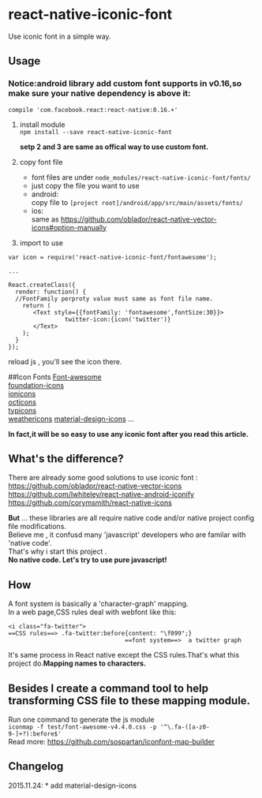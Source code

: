 # react-native-iconic-font
Use iconic font in a simple way.

## Usage
### Notice:android library add custom font supports in v0.16,so make sure your native dependency is above it:  
`compile 'com.facebook.react:react-native:0.16.+'`

1. install module  
`npm install --save react-native-iconic-font`


	**setp 2 and 3 are same as offical way to use custom font.**  
2. copy font file 
	* font files are under `node_modules/react-native-iconic-font/fonts/`
	* just copy the file you want to use 
	* android:  
  copy file to `[project root]/android/app/src/main/assets/fonts/`
 	* ios:  
 	same as <https://github.com/oblador/react-native-vector-icons#option-manually>
 	
3. import to use  

```
var icon = require('react-native-iconic-font/fontawesome');

...

React.createClass({
  render: function() {
  //FontFamily perproty value must same as font file name.
    return (
       <Text style={{fontFamily: 'fontawesome',fontSize:30}}> 
                twitter-icon:{icon('twitter')}
       </Text>
    );
  }
});

```
reload js , you'll see the icon there.

##Icon Fonts
[Font-awesome](<http://fontawesome.io/>)  
[foundation-icons](<http://zurb.com/playground/foundation-icon-fonts-3>)  
[ionicons](<http://ionicons.com/>)  
[octicons](<https://github.com/github/octicons>)  
[typicons](<https://github.com/stephenhutchings/typicons.font>)  
[weathericons](<https://erikflowers.github.io/weather-icons/>)
[material-design-icons](<http://google.github.io/material-design-icons/>)
...  
   
**In fact,it will be so easy to use any iconic font after you read this article.**


## What's the difference?
There are already some good solutions to use iconic font :  
<https://github.com/oblador/react-native-vector-icons>   
<https://github.com/lwhiteley/react-native-android-iconify>  
<https://github.com/corymsmith/react-native-icons>  

**But** ... these libraries are all require native code and/or native project config file modifications.  
Believe me , it confusd many 'javascript' developers who are familar with 'native code'.  
That's why i start this project .  
**No native code. Let's try to use pure javascript!**

## How  
A font system is basically a 'character-graph' mapping.  
In a web page,CSS rules deal with webfont like this:

```
<i class="fa-twitter">
==CSS rules==> .fa-twitter:before{content: "\f099";} 
                                 ==font system==>  a twitter graph

```
It's same process in React native except the CSS rules.That's what this project do.**Mapping names to characters.**    
## Besides I create a command tool to help transforming CSS file to these mapping module. 
Run one command to generate the js module   
 `iconmap -f test/font-awesome-v4.4.0.css -p '^\.fa-([a-z0-9-]+?):before$'`  
Read more:  <https://github.com/sospartan/iconfont-map-builder> 


## Changelog
2015.11.24:
    * add material-design-icons
